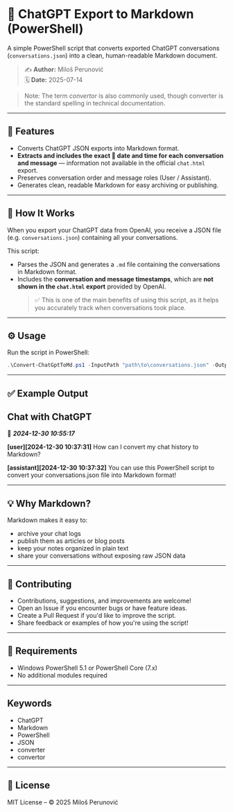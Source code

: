 # 💬 ChatGPT Export to Markdown (PowerShell)

A simple PowerShell script that converts exported ChatGPT conversations (`conversations.json`) into a clean, human-readable Markdown document.

> ✍️ **Author:** Miloš Perunović  
> 🗓️ **Date:** 2025-07-14

> Note: The term *convertor* is also commonly used, though converter is the standard spelling in technical documentation.

---

## 🚀 Features

- Converts ChatGPT JSON exports into Markdown format.
- **Extracts and includes the exact 📅 date and time for each conversation and message** — information not available in the official `chat.html` export.
- Preserves conversation order and message roles (User / Assistant).
- Generates clean, readable Markdown for easy archiving or publishing.

---

## 📂 How It Works

When you export your ChatGPT data from OpenAI, you receive a JSON file (e.g. `conversations.json`) containing all your conversations.

This script:
- Parses the JSON and generates a `.md` file containing the conversations in Markdown format.
- Includes the **conversation and message timestamps**, which are **not shown in the `chat.html` export** provided by OpenAI.  
  > ✅ This is one of the main benefits of using this script, as it helps you accurately track when conversations took place.

---

## ⚙️ Usage

Run the script in PowerShell:

```powershell
.\Convert-ChatGptToMd.ps1 -InputPath "path\to\conversations.json" -OutputPath "path\to\ChatGPT_Export.md"
```

---

## ✅ Example Output

## Chat with ChatGPT
📅 ***2024-12-30 10:55:17***

**[user][2024-12-30 10:37:31]**
How can I convert my chat history to Markdown?

**[assistant][2024-12-30 10:37:32]**
You can use this PowerShell script to convert your conversations.json file into Markdown format!

---

## 💡 Why Markdown?

Markdown makes it easy to:
- archive your chat logs
- publish them as articles or blog posts
- keep your notes organized in plain text
- share your conversations without exposing raw JSON data

---

## 🤝 Contributing

- Contributions, suggestions, and improvements are welcome!
- Open an Issue if you encounter bugs or have feature ideas.
- Create a Pull Request if you'd like to improve the script.
- Share feedback or examples of how you're using the script!

---

## 🔧 Requirements

- Windows PowerShell 5.1 or PowerShell Core (7.x)
- No additional modules required

---

## Keywords

- ChatGPT
- Markdown
- PowerShell
- JSON
- converter
- convertor

---

## 📜 License

MIT License – © 2025 Miloš Perunović

<!--
Related terms:
chatgpt markdown, chatgpt export with date and time, chatgpt conversations, powershell script,
chatgpt to markdown, chatgpt export to markdown, chatgpt json to markdown
-->
